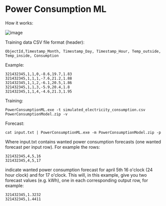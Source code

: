 # Power Consumption ML

How it works:

![image](https://github.com/user-attachments/assets/af0c74c9-d518-470e-83e6-e05c4ffe3681)



Training data CSV file format (header):
```
ObjectId,Timestamp_Month, Timestamp_Day, Timestamp_Hour, Temp_outside, Temp_inside, Consumption
```

Example:

```
321432345,1,1,0,-8.6,19.7,1.83
321432345,1,1,1,-7.6,21.2,1.88
321432345,1,1,2,-6.1,20.5,1.86
321432345,1,1,3,-5.9,20.4,1.8
321432345,1,1,4,-4.6,21.3,1.95
```

Training:
```
PowerConsumptionML.exe -t simulated_electricity_consumption.csv PowerConsumptionModel.zip -v
```

Forecast:
```
cat input.txt | PowerConsumptionML.exe -m PowerConsumptionModel.zip -p
```
Where input.txt contains wanted power consumption forecasts (one wanted forecast per input row). For example the rows:

```
321432345,4,5,16 
321432345,4,5,17
```


indicate wanted power consumption forecast for april 5th 16 o'clock (24 hour clock) and for 17 o'clock. This will, in this example, give you two forecast values (e.g. kWh), one in each corresponding output row, for example:
```
321432345,1.3232
321432345,1.4411
```
